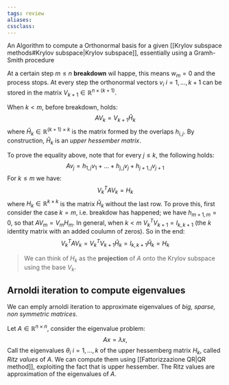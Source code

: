 ```yaml
---
tags: review
aliases:
cssclass:
---
```

 
An Algorithm to compute a Orthonormal basis for a given [[Krylov subspace methods#Krylov subspace|Krylov subspace]], essentially using a Gramh-Smith procedure  


At a certain step $m \leq n$ **breakdown** wil happe, this means $w_m = 0$ and the process stops. 
At every step the orthonormal vectors $v_i$ $i=1,\dots,k+1$ can be stored in the matrix $V_{k+1} \in \mathbb{R}^{n\times (k+1)}$.

When $k < m$, before breakdown, holds:
$$
AV_k = V_{k+1}\hat H_k
$$
where $\hat H_k \in \mathbb{R}^{(k+1)\times k}$ is the matrix formed by the overlaps $h_{i,j}$. By construction, $\hat H_k$ is an _upper hessember matrix_. 

To prove the equality above, note that for every $j \leq k$, the following holds:
$$
Av_j = h_{1,j}v_1 + \dots + h_{j,j}v_j + h_{j+1,j} v_{j+1}
$$
For $k \leq m$ we have:
$$
V_k^TAV_k = H_k
$$
where $H_k \in \mathbb{R}^{k\times k}$ is the matrix $\hat H_k$ without the last row. 
To prove this, first consider the case $k=m$, i.e. breakdow has happened; we have $h_{m+1,m} = 0$, so that $AV_m = V_m H_m$. 
In general, when $k<m$ $V_k^T V_{k+1} = I_{k,k+1}$ (the $k$ identity matrix with an added coulumn of zeros). 
So in the end:
$$
V_k^T A V_k = V_k^TV_{k+1}\hat H_k = I_{k,k+1}\hat H_k = H_k
$$
> We can think of $H_k$ as the **projection** of $A$ onto the Krylov subspace using the base $V_k$.

## Arnoldi iteration to compute eigenvalues

We can emply arnoldi iteration to approximate eigenvalues of _big, sparse, non symmetric matrices_.

Let $A \in \mathbb{R}^{n\times n}$, consider the eigenvalue problem:
$$
Ax = \lambda x,
$$
Call the eigenvalues $\theta_i$ $i=1,\dots,k$ of the upper hessemberg matrix $H_k$, called _Ritz values_ of $A$. We can compute them using [[Fattorizzazione QR|QR method]], exploiting the fact that is upper hessember. The Ritz values are approximation of the eigenvalues of $A$.